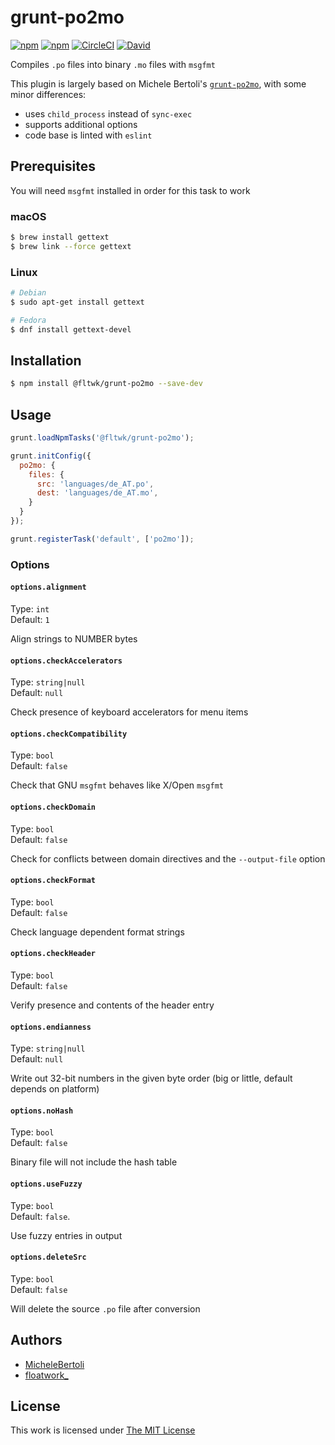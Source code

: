 # grunt-po2mo

[![npm](https://flat.badgen.net/npm/license/@fltwk/grunt-po2mo)](https://www.npmjs.org/package/@fltwk/grunt-po2mo)
[![npm](https://flat.badgen.net/npm/v/@fltwk/grunt-po2mo)](https://www.npmjs.org/package/@fltwk/grunt-po2mo)
[![CircleCI](https://flat.badgen.net/circleci/github/fltwk/grunt-po2mo)](https://circleci.com/gh/fltwk/grunt-po2mo)
[![David](https://flat.badgen.net/david/dev/fltwk/grunt-po2mo)](https://david-dm.org/fltwk/grunt-po2mo?type=dev)

Compiles `.po` files into binary `.mo` files with `msgfmt`

This plugin is largely based on Michele Bertoli's [`grunt-po2mo`](https://www.npmjs.com/package/grunt-po2mo), with some minor differences:

- uses `child_process` instead of `sync-exec`
- supports additional options
- code base is linted with `eslint`

## Prerequisites

You will need `msgfmt` installed in order for this task to work

### macOS

```sh
$ brew install gettext
$ brew link --force gettext
```

### Linux

```sh
# Debian
$ sudo apt-get install gettext

# Fedora
$ dnf install gettext-devel
```

## Installation

```sh
$ npm install @fltwk/grunt-po2mo --save-dev
```

## Usage

```js
grunt.loadNpmTasks('@fltwk/grunt-po2mo');

grunt.initConfig({
  po2mo: {
    files: {
      src: 'languages/de_AT.po',
      dest: 'languages/de_AT.mo',
    }
  }
});

grunt.registerTask('default', ['po2mo']);
```

### Options

#### `options.alignment`

Type: `int`  
Default: `1`  

Align strings to NUMBER bytes

#### `options.checkAccelerators`

Type: `string|null`  
Default: `null`  

Check presence of keyboard accelerators for menu items

#### `options.checkCompatibility`

Type: `bool`  
Default: `false`  

Check that GNU `msgfmt` behaves like X/Open `msgfmt`

#### `options.checkDomain`

Type: `bool`  
Default: `false`  

Check for conflicts between domain directives and the `--output-file` option

#### `options.checkFormat`

Type: `bool`  
Default: `false`  

Check language dependent format strings

#### `options.checkHeader`

Type: `bool`  
Default: `false`  

Verify presence and contents of the header entry

#### `options.endianness`

Type: `string|null`  
Default: `null`  

Write out 32-bit numbers in the given byte order (big or little, default depends on platform)

#### `options.noHash`

Type: `bool`  
Default: `false`  

Binary file will not include the hash table 

#### `options.useFuzzy`

Type: `bool`  
Default: `false`.  

Use fuzzy entries in output

#### `options.deleteSrc`

Type: `bool`  
Default: `false`  

Will delete the source `.po` file after conversion

## Authors

- [MicheleBertoli](https://github.com/MicheleBertoli/)
- [floatwork_](https://github.com/fltwk/)

## License

This work is licensed under [The MIT License](LICENSE)

